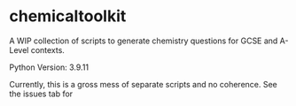 # chemicaltoolkit
A WIP collection of scripts to generate chemistry questions for GCSE and A-Level contexts.

Python Version: 3.9.11

Currently, this is a gross mess of separate scripts and no coherence. See the issues tab for 
